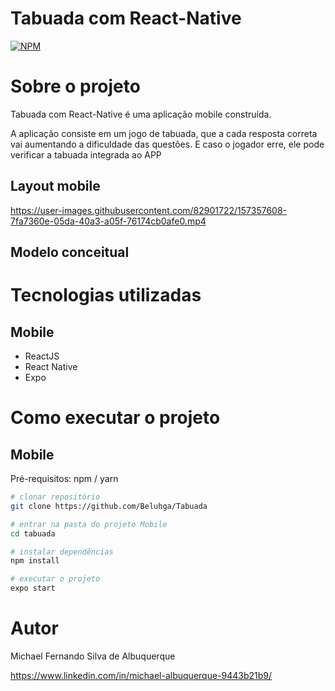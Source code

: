 
# Tabuada com React-Native

[![NPM](https://img.shields.io/npm/l/react)](https://github.com/Beluhga/Tabuada/blob/main/LICENSE) 

# Sobre o projeto

Tabuada com React-Native é uma aplicação mobile construída.

A aplicação consiste em um jogo de tabuada, que a cada resposta correta vai aumentando a dificuldade das questões. E caso o jogador erre, ele pode verificar a tabuada integrada ao APP

## Layout mobile
https://user-images.githubusercontent.com/82901722/157357608-7fa7360e-05da-40a3-a05f-76174cb0afe0.mp4
## Modelo conceitual

# Tecnologias utilizadas

## Mobile
- ReactJS
- React Native
- Expo

# Como executar o projeto

## Mobile
Pré-requisitos: npm / yarn

```bash
# clonar repositório
git clone https://github.com/Beluhga/Tabuada

# entrar na pasta do projeto Mobile
cd tabuada

# instalar dependências
npm install

# executar o projeto
expo start
```

# Autor

Michael Fernando Silva de Albuquerque

https://www.linkedin.com/in/michael-albuquerque-9443b21b9/





